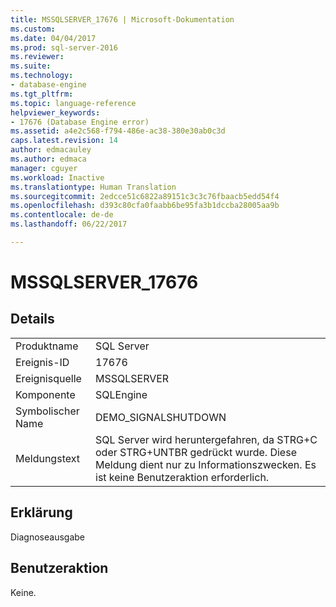 ```yaml
---
title: MSSQLSERVER_17676 | Microsoft-Dokumentation
ms.custom: 
ms.date: 04/04/2017
ms.prod: sql-server-2016
ms.reviewer: 
ms.suite: 
ms.technology:
- database-engine
ms.tgt_pltfrm: 
ms.topic: language-reference
helpviewer_keywords:
- 17676 (Database Engine error)
ms.assetid: a4e2c568-f794-486e-ac38-380e30ab0c3d
caps.latest.revision: 14
author: edmacauley
ms.author: edmaca
manager: cguyer
ms.workload: Inactive
ms.translationtype: Human Translation
ms.sourcegitcommit: 2edcce51c6822a89151c3c3c76fbaacb5edd54f4
ms.openlocfilehash: d393c80cfa0faabb6be95fa3b1dccba28005aa9b
ms.contentlocale: de-de
ms.lasthandoff: 06/22/2017

---
```

# <a name="mssqlserver17676"></a>MSSQLSERVER_17676
  
## <a name="details"></a>Details  
  
|||  
|-|-|  
|Produktname|SQL Server|  
|Ereignis-ID|17676|  
|Ereignisquelle|MSSQLSERVER|  
|Komponente|SQLEngine|  
|Symbolischer Name|DEMO_SIGNALSHUTDOWN|  
|Meldungstext|SQL Server wird heruntergefahren, da STRG+C oder STRG+UNTBR gedrückt wurde. Diese Meldung dient nur zu Informationszwecken. Es ist keine Benutzeraktion erforderlich.|  
  
## <a name="explanation"></a>Erklärung  
Diagnoseausgabe  
  
## <a name="user-action"></a>Benutzeraktion  
Keine.  
  

